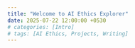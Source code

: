 ```yaml
---
title: "Welcome to AI Ethics Explorer"
date: 2025-07-22 12:00:00 +0530
# categories: [Intro]
# tags: [AI Ethics, Projects, Writing]
---
```

